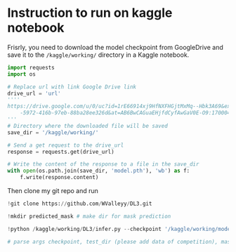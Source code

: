 # Instruction to run on kaggle notebook

Frisrly, you need to download the model checkpoint from GoogleDrive and save it to the `/kaggle/working/` directory in a Kaggle notebook.


```python
import requests
import os

# Replace url with link Google Drive link
drive_url = 'url'
''''
https://drive.google.com/u/0/uc?id=1rE66914xj9HfNXFHGjtMxMq--Hbk3A69&export=download&confirm=t&uuid=2b4102a9\
    -5972-416b-97eb-88ba28ee326d&at=AB6BwCAGuaEHjfdCyfAwGaV0E-O9:1700047389408'](https://drive.google.com/uc?id=1ZJ5BpPlV6r5rkB2-sWncdtWi_IdYLE2b&export=download)](https://drive.google.com/uc?id=116OGkSfEFxcoAfcmAJ4Kj83oFANh7FgA&export=download
'''
# Directory where the downloaded file will be saved
save_dir = '/kaggle/working/'

# Send a get request to the drive_url
response = requests.get(drive_url)

# Write the content of the response to a file in the save_dir
with open(os.path.join(save_dir, 'model.pth'), 'wb') as f:
    f.write(response.content)
```
Then clone my git repo and run
```python
!git clone https://github.com/WValleyy/DL3.git 
```
```python
!mkdir predicted_mask # make dir for mask prediction
```
```python
!python /kaggle/working/DL3/infer.py --checkpoint '/kaggle/working/model.pth' --test_dir '/kaggle/input/bkai-igh-neopolyp/test/test' --mask_dir '/kaggle/working/predicted_mask'

# parse args checkpoint, test_dir (please add data of competition), mask_dir

